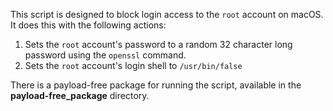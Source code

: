 This script is designed to block login access to the `root` account on macOS. It does this with the following actions:

1. Sets the `root` account's password to a random 32 character long password using the `openssl` command.
2. Sets the `root` account's login shell to `/usr/bin/false`

There is a payload-free package for running the script, available in the **payload-free_package** directory.